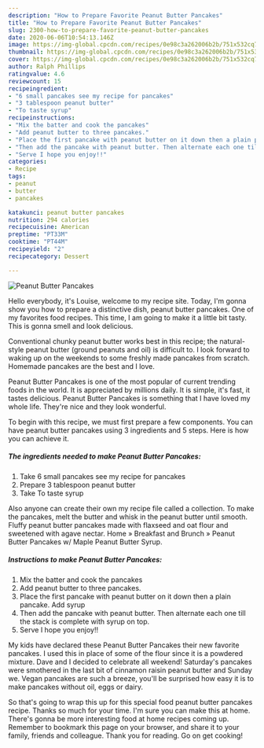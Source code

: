 ```yaml
---
description: "How to Prepare Favorite Peanut Butter Pancakes"
title: "How to Prepare Favorite Peanut Butter Pancakes"
slug: 2300-how-to-prepare-favorite-peanut-butter-pancakes
date: 2020-06-06T10:54:13.146Z
image: https://img-global.cpcdn.com/recipes/0e98c3a262006b2b/751x532cq70/peanut-butter-pancakes-recipe-main-photo.jpg
thumbnail: https://img-global.cpcdn.com/recipes/0e98c3a262006b2b/751x532cq70/peanut-butter-pancakes-recipe-main-photo.jpg
cover: https://img-global.cpcdn.com/recipes/0e98c3a262006b2b/751x532cq70/peanut-butter-pancakes-recipe-main-photo.jpg
author: Ralph Phillips
ratingvalue: 4.6
reviewcount: 15
recipeingredient:
- "6 small pancakes see my recipe for pancakes"
- "3 tablespoon peanut butter"
- "To taste syrup"
recipeinstructions:
- "Mix the batter and cook the pancakes"
- "Add peanut butter to three pancakes."
- "Place the first pancake with peanut butter on it down then a plain pancake. Add syrup"
- "Then add the pancake with peanut butter. Then alternate each one till the stack is complete with syrup on top."
- "Serve I hope you enjoy!!"
categories:
- Recipe
tags:
- peanut
- butter
- pancakes

katakunci: peanut butter pancakes 
nutrition: 294 calories
recipecuisine: American
preptime: "PT33M"
cooktime: "PT44M"
recipeyield: "2"
recipecategory: Dessert

---
```



![Peanut Butter Pancakes](https://img-global.cpcdn.com/recipes/0e98c3a262006b2b/751x532cq70/peanut-butter-pancakes-recipe-main-photo.jpg)

Hello everybody, it's Louise, welcome to my recipe site. Today, I'm gonna show you how to prepare a distinctive dish, peanut butter pancakes. One of my favorites food recipes. This time, I am going to make it a little bit tasty. This is gonna smell and look delicious.

Conventional chunky peanut butter works best in this recipe; the natural-style peanut butter (ground peanuts and oil) is difficult to. I look forward to waking up on the weekends to some freshly made pancakes from scratch. Homemade pancakes are the best and I love.

Peanut Butter Pancakes is one of the most popular of current trending foods in the world. It is appreciated by millions daily. It is simple, it's fast, it tastes delicious. Peanut Butter Pancakes is something that I have loved my whole life. They're nice and they look wonderful.


To begin with this recipe, we must first prepare a few components. You can have peanut butter pancakes using 3 ingredients and 5 steps. Here is how you can achieve it.

<!--inarticleads1-->

##### The ingredients needed to make Peanut Butter Pancakes:

1. Take 6 small pancakes see my recipe for pancakes
1. Prepare 3 tablespoon peanut butter
1. Take To taste syrup


Also anyone can create their own my recipe file called a collection. To make the pancakes, melt the butter and whisk in the peanut butter until smooth. Fluffy peanut butter pancakes made with flaxseed and oat flour and sweetened with agave nectar. Home » Breakfast and Brunch » Peanut Butter Pancakes w/ Maple Peanut Butter Syrup. 

<!--inarticleads2-->

##### Instructions to make Peanut Butter Pancakes:

1. Mix the batter and cook the pancakes
1. Add peanut butter to three pancakes.
1. Place the first pancake with peanut butter on it down then a plain pancake. Add syrup
1. Then add the pancake with peanut butter. Then alternate each one till the stack is complete with syrup on top.
1. Serve I hope you enjoy!!


My kids have declared these Peanut Butter Pancakes their new favorite pancakes. I used this in place of some of the flour since it is a powdered mixture. Dave and I decided to celebrate all weekend! Saturday&#39;s pancakes were smothered in the last bit of cinnamon raisin peanut butter and Sunday we. Vegan pancakes are such a breeze, you&#39;ll be surprised how easy it is to make pancakes without oil, eggs or dairy. 

So that's going to wrap this up for this special food peanut butter pancakes recipe. Thanks so much for your time. I'm sure you can make this at home. There's gonna be more interesting food at home recipes coming up. Remember to bookmark this page on your browser, and share it to your family, friends and colleague. Thank you for reading. Go on get cooking!
